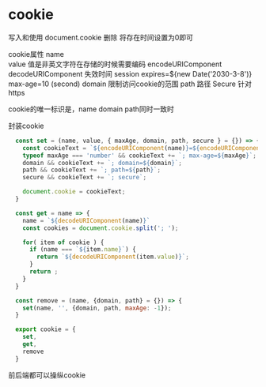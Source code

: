 # cookie

写入和使用
document.cookie
删除
将存在时间设置为0即可

cookie属性
  name  
  value 值是非英文字符在存储的时候需要编码
    encodeURIComponent
    decodeURIComponent
  失效时间
    session
    expires=${new Date('2030-3-8')}
    max-age=10 (second)
  domain
    限制访问cookie的范围
  path
    路径
  Secure
    针对https

  cookie的唯一标识是，name domain path同时一致时

封装cookie

```js
  const set = (name, value, { maxAge, domain, path, secure } = {}) => {
    const cookieText = `${encodeURIComponent(name)}=${encodeURIComponent(value)}`;
    typeof maxAge === 'number' && cookieText += `; max-age=${maxAge}`;
    domain && cookieText += `; domain=${domain}`;
    path && cookieText += `; path=${path}`;
    secure && cookieText += `; secure`;

    document.cookie = cookieText;
  }

  const get = name => {
    name = `${decodeURIComponent(name)}`
    const cookies = document.cookie.split('; ');

    for( item of cookie ) {
      if (name === `${item.name}`) {
        return `${decodeURIComponent(item.value)}`;
      }
      return ;
    }
  }

  const remove = (name, {domain, path} = {}) => {
    set(name, '', {domain, path, maxAge: -1});
  }

  export cookie = {
    set,
    get,
    remove
  }
```

前后端都可以操纵cookie
